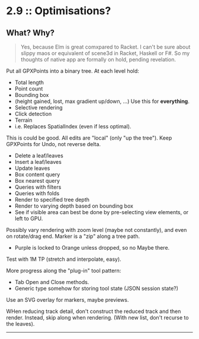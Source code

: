 

# 2.9 :: Optimisations?

## What? Why?
> Yes, because Elm is great comxpared to Racket.
> I can't be sure about slippy maos or equivalent of scene3d in Racket, Haskell or F#.
> So my thoughts of native app are formally on hold, pending revelation.

Put all GPXPoints into a binary tree. At each level hold:
- Total length
- Point count
- Bounding box
- (height gained, lost, max gradient up/down, ...)
  Use this for **everything**.
- Selective rendering
- Click detection
- Terrain
- i.e. Replaces SpatialIndex (even if less optimal).

This is could be good.
All edits are "local" (only "up the tree").
Keep GPXPoints for Undo, not reverse delta.


- Delete a leaf/leaves
- Insert a leaf/leaves
- Update leaves
- Box content query
- Box nearest query
- Queries with filters
- Queries with folds
- Render to specified tree depth
- Render to varying depth based on bounding box
- See if visible area can best be done by pre-selecting view elements, or left to GPU.


Possibly vary rendering with zoom level (maybe not constantly), and even on rotate/drag end.
Marker is a "zip" along a tree path.
- Purple is locked to Orange unless dropped, so no Maybe there.

Test with 1M TP (stretch and interpolate, easy).

More progress along the "plug-in" tool pattern:
- Tab Open and Close methods.
- Generic type somehow for storing tool state (JSON session state?)

Use an SVG overlay for markers, maybe previews.

WHen reducing track detail, don't construct the reduced track and then render. Instead,
skip along when rendering. (With new list, don't recurse to the leaves).

---


